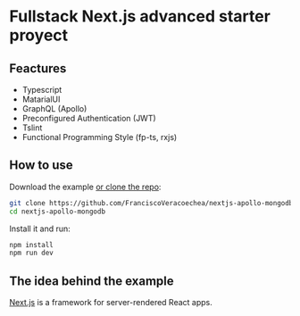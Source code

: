 # Fullstack Next.js advanced starter proyect

## Feactures
  - Typescript
  - MatarialUI
  - GraphQL (Apollo)
  - Preconfigured Authentication (JWT)
  - Tslint
  - Functional Programming Style (fp-ts, rxjs)

## How to use

Download the example [or clone the repo](https://github.com/FranciscoVeracoechea/nextjs-apollo-mongodb):

```sh
git clone https://github.com/FranciscoVeracoechea/nextjs-apollo-mongodb.git
cd nextjs-apollo-mongodb
```

Install it and run:

```sh
npm install
npm run dev
```

## The idea behind the example

[Next.js](https://github.com/zeit/next.js) is a framework for server-rendered React apps.
